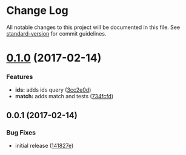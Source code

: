 # Change Log

All notable changes to this project will be documented in this file. See [standard-version](https://github.com/conventional-changelog/standard-version) for commit guidelines.

<a name="0.1.0"></a>
# [0.1.0](https://github.com/cludden/strongman/compare/v0.0.1...v0.1.0) (2017-02-14)


### Features

* **ids:** adds ids query ([3cc2e0d](https://github.com/cludden/strongman/commit/3cc2e0d))
* **match:** adds match and tests ([734fcfd](https://github.com/cludden/strongman/commit/734fcfd))



<a name="0.0.1"></a>
## 0.0.1 (2017-02-14)


### Bug Fixes

* initial release ([141827e](https://github.com/cludden/strongman/commit/141827e))
